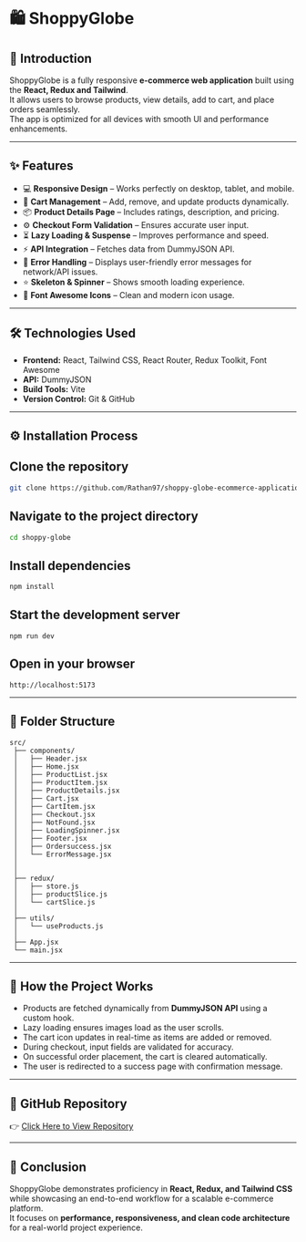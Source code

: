 
# 🛍️ ShoppyGlobe

## 🧩 Introduction  
ShoppyGlobe is a fully responsive **e-commerce web application** built using the **React, Redux and Tailwind**.  
It allows users to browse products, view details, add to cart, and place orders seamlessly.  
The app is optimized for all devices with smooth UI and performance enhancements.

---

## ✨ Features  
- 💻 **Responsive Design** – Works perfectly on desktop, tablet, and mobile.  
- 🛒 **Cart Management** – Add, remove, and update products dynamically.  
- 📦 **Product Details Page** – Includes ratings, description, and pricing.  
- ⚙️ **Checkout Form Validation** – Ensures accurate user input.  
- ⏳ **Lazy Loading & Suspense** – Improves performance and speed.  
- ⚡ **API Integration** – Fetches data from DummyJSON API.  
- 💬 **Error Handling** – Displays user-friendly error messages for network/API issues.  
- ⭐ **Skeleton & Spinner** – Shows smooth loading experience.  
- 🎨 **Font Awesome Icons** – Clean and modern icon usage.  

---

## 🛠️ Technologies Used  
- **Frontend:** React, Tailwind CSS, React Router, Redux Toolkit, Font Awesome  
- **API:** DummyJSON  
- **Build Tools:** Vite 
- **Version Control:** Git & GitHub  

---

## ⚙️ Installation Process  



## Clone the repository
```bash
git clone https://github.com/Rathan97/shoppy-globe-ecommerce-application.git
```


## Navigate to the project directory

```bash
cd shoppy-globe
```

## Install dependencies

```bash
npm install
```

## Start the development server
```
npm run dev   
```


## Open in your browser
```
http://localhost:5173 
```

---

## 📂 Folder Structure  
```
src/
 ├── components/
 │   ├── Header.jsx
 │   ├── Home.jsx
 │   ├── ProductList.jsx
 │   ├── ProductItem.jsx
 │   ├── ProductDetails.jsx
 │   ├── Cart.jsx
 │   ├── CartItem.jsx
 │   ├── Checkout.jsx
 │   ├── NotFound.jsx
 │   ├── LoadingSpinner.jsx
 │   ├── Footer.jsx
 │   ├── Ordersuccess.jsx
 │   └── ErrorMessage.jsx
 │      
 │
 ├── redux/
 │   ├── store.js
 │   ├── productSlice.js
 │   └── cartSlice.js
 │
 ├── utils/
 │   └── useProducts.js
 │
 ├── App.jsx
 └── main.jsx

```

---

## 🚀 How the Project Works  
- Products are fetched dynamically from **DummyJSON API** using a custom hook.  
- Lazy loading ensures images load as the user scrolls.  
- The cart icon updates in real-time as items are added or removed.  
- During checkout, input fields are validated for accuracy.  
- On successful order placement, the cart is cleared automatically.  
- The user is redirected to a success page with confirmation message.  

---

## 🔗 GitHub Repository  
👉 [Click Here to View Repository](https://github.com/Rathan97/shoppy-globe-ecommerce-application)

---

## 🏁 Conclusion  
ShoppyGlobe demonstrates proficiency in **React, Redux, and Tailwind CSS** while showcasing an end-to-end workflow for a scalable e-commerce platform.  
It focuses on **performance, responsiveness, and clean code architecture** for a real-world project experience.
